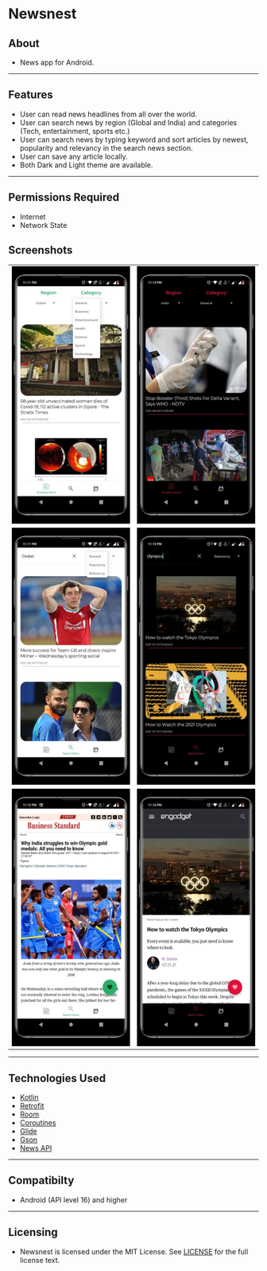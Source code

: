 # Newsnest


## About

* News app for Android.
___

## Features

* User can read news headlines from all over the world.
* User can search news by region (Global and India) and categories (Tech, entertainment, sports etc.)
* User can search news by typing keyword and sort articles by newest, popularity and relevancy in the search news section.
* User can save any article locally.
* Both Dark and Light theme are available.

___


## Permissions Required

* Internet
* Network State


## Screenshots

<table>
  <tr>
    <td><img src="https://github.com/sreshtha10/Newsnest/blob/master/screenshots/s1.jpeg" ></td>
    <td><img src="https://github.com/sreshtha10/Newsnest/blob/master/screenshots/s2.jpeg"></td>
  
  </tr>
    <tr>
    <td><img src="https://github.com/sreshtha10/Newsnest/blob/master/screenshots/s3.jpeg"></td>
    <td><img src="https://github.com/sreshtha10/Newsnest/blob/master/screenshots/s4.jpeg"></td>

  </tr>
   <tr>
    <td><img src="https://github.com/sreshtha10/Newsnest/blob/master/screenshots/s5.jpeg" >
    </td>
    <td><img src="https://github.com/sreshtha10/Newsnest/blob/master/screenshots/s6.jpeg" >
    </td>
  </tr>

 </table>

___


## Technologies Used
  
  * [Kotlin](https://kotlinlang.org/docs/home.html)
  * [Retrofit](https://square.github.io/retrofit/)
  * [Room](https://developer.android.com/jetpack/androidx/releases/room)
  * [Coroutines](https://developer.android.com/kotlin/coroutines)
  * [Glide](https://github.com/bumptech/glide)
  * [Gson](https://github.com/google/gson)
  * [News API](https://newsapi.org/)
  
___

## Compatibilty 

* Android (API level 16) and higher

___


## Licensing

* Newsnest is licensed under the MIT License. See [LICENSE](https://github.com/sreshtha10/Newsnest/blob/master/LICENSE) for the full license text.


